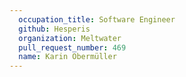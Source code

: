 ```yaml
---
  occupation_title: Software Engineer
  github: Hesperis
  organization: Meltwater
  pull_request_number: 469
  name: Karin Obermüller
---
```

